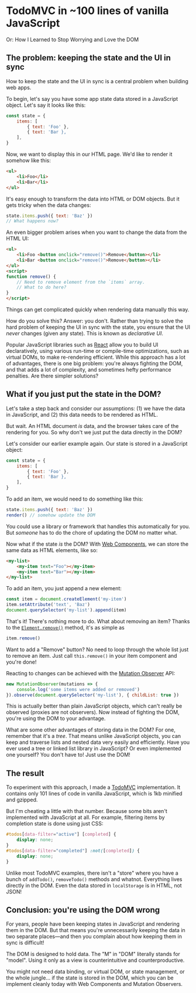 # TodoMVC in ~100 lines of vanilla JavaScript

Or: How I Learned to Stop Worrying and Love the DOM

## The problem: keeping the state and the UI in sync

How to keep the state and the UI in sync is a central problem when building web apps.

To begin, let's say you have some app state data stored in a JavaScript object. Let's say it looks like this:

```js
const state = {
    items: [
        { text: 'Foo' },
        { text: 'Bar },
    ],
}
```

Now, we want to display this in our HTML page. We'd like to render it somehow like this:

```html
<ul>
    <li>Foo</li>
    <li>Bar</li>
</ul>
```

It's easy enough to transform the data into HTML or DOM objects. But it gets tricky when the data changes:

```js
state.items.push({ text: 'Baz' })
// What happens now?
```

An even bigger problem arises when you want to change the data from the HTML UI:

```html
<ul>
    <li>Foo <button onclick="remove()">Remove</button></li>
    <li>Bar <button onclick="remove()">Remove</button></li>
</ul>
<script>
function remove() {
    // Need to remove element from the `items` array.
    // What to do here?
}
</script>
```

Things can get complicated quickly when rendering data manually this way.

How do you solve this? Answer: you don't. Rather than trying to solve the hard problem of keeping the UI in sync with the state, you ensure that the UI *never* changes (given any state). This is known as *declarative UI*.

Popular JavaScript libraries such as [React](https://react.dev) allow you to build UI declaratively, using various run-time or compile-time optimizations, such as virtual DOMs, to make re-rendering efficient. While this approach has a lot of advantages, there is one big problem: you're always fighting the DOM, and that adds a lot of complexity, and sometimes hefty performance penalties. Are there simpler solutions?

## What if you just put the state in the DOM?

Let's take a step back and consider our assumptions: (1) we have the data in JavaScript, and (2) this data needs to be rendered as HTML.

But wait. An HTML document *is* data, and the browser takes care of the rendering for you. So why don't we just put the data directly in the DOM?

Let's consider our earlier example again. Our state is stored in a JavaScript object:

```js
const state = {
    items: [
        { text: 'Foo' },
        { text: 'Bar },
    ],
}
```

To add an item, we would need to do something like this:

```js
state.items.push({ text: 'Baz' })
render() // somehow update the DOM
```

You could use a library or framework that handles this automatically for you. But *someone* has to do the chore of updating the DOM no matter what.

Now what if the state *is* the DOM? With [Web Components](https://developer.mozilla.org/en-US/docs/Web/API/Web_Components), we can store the same data as HTML elements, like so:

```html
<my-list>
    <my-item text="Foo"></my-item>
    <my-item text="Bar"></my-item>
</my-list>
```

To add an item, you just append a new element:

```js
const item = document.createElement('my-item')
item.setAttribute('text', 'Baz')
document.querySelector('my-list').append(item)
```

That's it! There's nothing more to do. What about removing an item? Thanks to the [`Element.remove()`](https://developer.mozilla.org/en-US/docs/Web/API/Element/remove) method, it's as simple as

```js
item.remove()
```

Want to add a "Remove" button? No need to loop through the whole list just to remove an item. Just call `this.remove()` in your item component and you're done!

Reacting to changes can be achieved with the [Mutation Observer](https://developer.mozilla.org/en-US/docs/Web/API/MutationObserver) API:

```js
new MutationObserver(mutations => {
    console.log('some items were added or removed')
}).observe(document.querySelector('my-list'), { childList: true })
```

This is actually better than plain JavaScript objects, which can't really be observed (proxies are not observers). Now instead of fighting the DOM, you're using the DOM to your advantage.

What are some other advantages of storing data in the DOM? For one, remember that it's a *tree*. That means unlike JavaScript objects, you can keep and traverse lists and nested data very easily and efficiently. Have you ever used a tree or linked list library in JavaScript? Or even implemented one yourself? You don't have to! Just use the DOM!

## The result

To experiment with this approach, I made a [TodoMVC](https://todomvc.com) implementation. It contains only 101 lines of code in vanilla JavaScript, which is 1kb minified and gzipped.

But I'm cheating a little with that number. Because some bits aren't implemented with JavaScript at all. For example, filtering items by completion state is done using just CSS:

```css
#todos[data-filter="active"] [completed] {
    display: none;
}
#todos[data-filter="completed"] :not([completed]) {
    display: none;
}
```

Unlike most TodoMVC examples, there isn't a "store" where you have a bunch of `addTodo()`, `removeTodo()` methods and whatnot. Everything lives directly in the DOM. Even the data stored in `localStorage` is in HTML, not JSON!

## Conclusion: you're using the DOM wrong

For years, people have been keeping states in JavaScript and rendering them in the DOM. But that means you're unnecessarily keeping the data in two separate places—and then you complain about how keeping them in sync is difficult!

The DOM is designed to hold data. The "M" in "DOM" literally stands for "model". Using it only as a view is counterintuitive and counterproductive.

You might not need data binding, or virtual DOM, or state management, or the whole jungle... if the state is stored in the DOM, which you can be implement cleanly today with Web Components and Mutation Observers.
